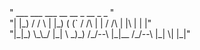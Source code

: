 <span>
" ___   ___   ___   __    __    _      __    _      _ "
 <br/>
"| |_) / / \ | |_) ( (`  / /\  | |    / /\  | |\ | | |"
<br/> 
"|_|_) \_\_/ |_| \ _)_) /_/--\ |_|__ /_/--\ |_| \| |_|"
</span>
